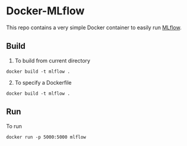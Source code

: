# Docker-MLflow

This repo contains a very simple Docker container to easily run [MLflow](https://mlflow.org/).

## Build
1. To build from current directory
```
docker build -t mlflow .
```

2. To specify a Dockerfile

```
docker build -t mlflow .
```

## Run
To run
```
docker run -p 5000:5000 mlflow
```
